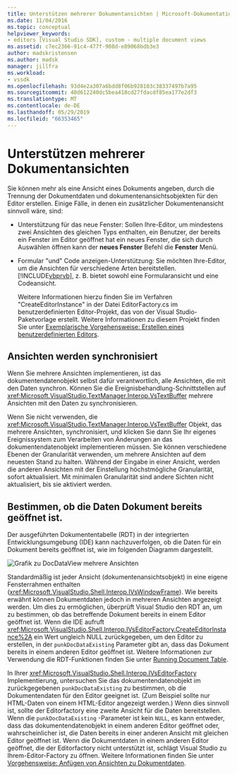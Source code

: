 ```yaml
---
title: Unterstützen mehrerer Dokumentansichten | Microsoft-Dokumentation
ms.date: 11/04/2016
ms.topic: conceptual
helpviewer_keywords:
- editors [Visual Studio SDK], custom - multiple document views
ms.assetid: c7ec2366-91c4-477f-908d-e89068bdb3e3
author: madskristensen
ms.author: madsk
manager: jillfra
ms.workload:
- vssdk
ms.openlocfilehash: 93d4e2a307a6bdd8f06b928103c38337497b7a95
ms.sourcegitcommit: 40d612240dc5bea418cd27fdacdf85ea177e2df3
ms.translationtype: MT
ms.contentlocale: de-DE
ms.lasthandoff: 05/29/2019
ms.locfileid: "66353465"
---
```

# <a name="supporting-multiple-document-views"></a>Unterstützen mehrerer Dokumentansichten
Sie können mehr als eine Ansicht eines Dokuments angeben, durch die Trennung der Dokumentdaten und dokumentenansichtsobjekten für den Editor erstellen. Einige Fälle, in denen ein zusätzlicher Dokumentenansicht sinnvoll wäre, sind:

- Unterstützung für das neue Fenster: Sollen Ihre-Editor, um mindestens zwei Ansichten des gleichen Typs enthalten, ein Benutzer, der bereits ein Fenster im Editor geöffnet hat ein neues Fenster, die sich durch Auswählen öffnen kann der **neues Fenster** Befehl die **Fenster** Menü.

- Formular "und" Code anzeigen-Unterstützung: Sie möchten Ihre-Editor, um die Ansichten für verschiedene Arten bereitstellen. [!INCLUDE[vbprvb](../code-quality/includes/vbprvb_md.md)], z. B. bietet sowohl eine Formularansicht und eine Codeansicht.

  Weitere Informationen hierzu finden Sie im Verfahren "CreateEditorInstance" in der Datei EditorFactory.cs im benutzerdefinierten Editor-Projekt, das von der Visual Studio-Paketvorlage erstellt. Weitere Informationen zu diesem Projekt finden Sie unter [Exemplarische Vorgehensweise: Erstellen eines benutzerdefinierten Editors](../extensibility/walkthrough-creating-a-custom-editor.md).

## <a name="synchronizing-views"></a>Ansichten werden synchronisiert
 Wenn Sie mehrere Ansichten implementieren, ist das dokumentendatenobjekt selbst dafür verantwortlich, alle Ansichten, die mit den Daten synchron. Können Sie die Ereignisbehandlung-Schnittstellen auf <xref:Microsoft.VisualStudio.TextManager.Interop.VsTextBuffer> mehrere Ansichten mit den Daten zu synchronisieren.

 Wenn Sie nicht verwenden, die <xref:Microsoft.VisualStudio.TextManager.Interop.VsTextBuffer> Objekt, das mehrere Ansichten, synchronisiert, und klicken Sie dann Sie Ihr eigenes Ereignissystem zum Verarbeiten von Änderungen an das dokumentendatenobjekt implementieren müssen. Sie können verschiedene Ebenen der Granularität verwenden, um mehrere Ansichten auf dem neuesten Stand zu halten. Während der Eingabe in einer Ansicht, werden die anderen Ansichten mit der Einstellung höchstmögliche Granularität, sofort aktualisiert. Mit minimalen Granularität sind andere Sichten nicht aktualisiert, bis sie aktiviert werden.

## <a name="determining-whether-document-data-is-already-open"></a>Bestimmen, ob die Daten Dokument bereits geöffnet ist.
 Der ausgeführten Dokumententabelle (RDT) in der integrierten Entwicklungsumgebung (IDE) kann nachzuverfolgen, ob die Daten für ein Dokument bereits geöffnet ist, wie im folgenden Diagramm dargestellt.

 ![Grafik zu DocDataView](../extensibility/media/docdataview.gif "Docdataview") mehrere Ansichten

 Standardmäßig ist jeder Ansicht (dokumentenansichtsobjekt) in eine eigene Fensterrahmen enthalten (<xref:Microsoft.VisualStudio.Shell.Interop.IVsWindowFrame>). Wie bereits erwähnt können Dokumentdaten jedoch in mehreren Ansichten angezeigt werden. Um dies zu ermöglichen, überprüft Visual Studio den RDT an, um zu bestimmen, ob das betreffende Dokument bereits in einem Editor geöffnet ist. Wenn die IDE aufruft <xref:Microsoft.VisualStudio.Shell.Interop.IVsEditorFactory.CreateEditorInstance%2A> ein Wert ungleich NULL zurückgegeben, um den Editor zu erstellen, in der `punkDocDataExisting` Parameter gibt an, dass das Dokument bereits in einem anderen Editor geöffnet ist. Weitere Informationen zur Verwendung die RDT-Funktionen finden Sie unter [Running Document Table](../extensibility/internals/running-document-table.md).

 In Ihrer <xref:Microsoft.VisualStudio.Shell.Interop.IVsEditorFactory> Implementierung, untersuchen Sie das dokumentendatenobjekt im zurückgegebenen `punkDocDataExisting` zu bestimmen, ob die Dokumentendaten für den Editor geeignet ist. (Zum Beispiel sollte nur HTML-Daten von einem HTML-Editor angezeigt werden.) Wenn dies sinnvoll ist, sollte der Editorfactory eine zweite Ansicht für die Daten bereitstellen. Wenn die `punkDocDataExisting` -Parameter ist kein `NULL`, es kann entweder, dass das dokumentendatenobjekt in einem anderen Editor geöffnet oder, wahrscheinlicher ist, die Daten bereits in einer anderen Ansicht mit gleichen Editor geöffnet ist. Wenn die Dokumentdaten in einem anderen Editor geöffnet, die der Editorfactory nicht unterstützt ist, schlägt Visual Studio zu Ihrem-Editor-Factory zu öffnen. Weitere Informationen finden Sie unter [Vorgehensweise: Anfügen von Ansichten zu Dokumentdaten](../extensibility/how-to-attach-views-to-document-data.md).